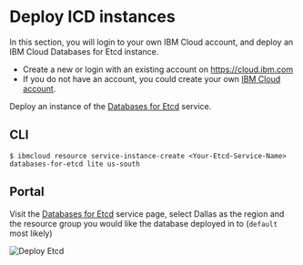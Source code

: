 # Deploy ICD instances 

In this section, you will login to your own IBM Cloud account, and deploy an IBM Cloud Databases for Etcd instance.

 - Create a new or login with an existing account on https://cloud.ibm.com
 - If you do not have an account, you could create your own [IBM Cloud account](https://cloud.ibm.com/).

Deploy an instance of the [Databases for Etcd](https://cloud.ibm.com/catalog/services/databases-for-etcd) service.


## CLI 

```shell
$ ibmcloud resource service-instance-create <Your-Etcd-Service-Name> databases-for-etcd lite us-south
```

## Portal
Visit the [Databases for Etcd](https://cloud.ibm.com/catalog/services/databases-for-etcd) service page, select Dallas as the region and the resource group you would like the database deployed in to (`default` most likely)

![Deploy Etcd](https://dsc.cloud/quickshare/deploy-icd.png)


